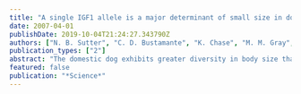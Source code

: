 ```yaml
---
title: "A single IGF1 allele is a major determinant of small size in dogs"
date: 2007-04-01
publishDate: 2019-10-04T21:24:27.343790Z
authors: ["N. B. Sutter", "C. D. Bustamante", "K. Chase", "M. M. Gray", "K. Zhao", "L. Zhu", "B. Padhukasahasram", "E. Karlins", "S. Davis", "P. G. Jones", "P. Quignon", "G. S. Johnson", "H. G. Parker", "N. Fretwell", "D. S. Mosher", "D. F. Lawler", "E. Satyaraj", "M. Nordborg", "K. G. Lark", "R. K. Wayne", "E. A. Ostrander"]
publication_types: ["2"]
abstract: "The domestic dog exhibits greater diversity in body size than any other terrestrial vertebrate. We used a strategy that exploits the breed structure of dogs to investigate the genetic basis of size. First, through a genome-wide scan, we identified a major quantitative trait locus (QTL) on chromosome 15 influencing size variation within a single breed. Second, we examined genetic variation in the 15-megabase interval surrounding the QTL in small and giant breeds and found marked evidence for a selective sweep spanning a single gene (IGF1), encoding insulin-like growth factor 1. A single IGF1 single-nucleotide polymorphism haplotype is common to all small breeds and nearly absent from giant breeds, suggesting that the same causal sequence variant is a major contributor to body size in all small dogs."
featured: false
publication: "*Science*"
---
```


